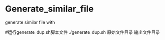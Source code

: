 # Generate_similar_file
generate similar file with 

#运行generate_dup.sh脚本文件
./generate_dup.sh 原始文件目录 输出文件目录

